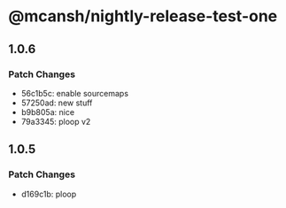 # @mcansh/nightly-release-test-one

## 1.0.6

### Patch Changes

- 56c1b5c: enable sourcemaps
- 57250ad: new stuff
- b9b805a: nice
- 79a3345: ploop v2

## 1.0.5

### Patch Changes

- d169c1b: ploop
